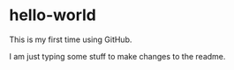# hello-world
This is my first time using GitHub.

I am just typing some stuff to make changes to the readme.
